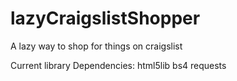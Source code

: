 # lazyCraigslistShopper
A lazy way to shop for things on craigslist


Current library Dependencies:
html5lib
bs4
requests
